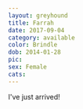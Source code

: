 ```yaml
---
layout: greyhound
title: Farrah
date: 2017-09-04
category: available
color: Brindle
dob: 2014-01-28
pic:
sex: Female
cats: 
---
```


I've just arrived!

